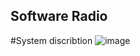 ## Software Radio

#System discribtion
![image](https://github.com/faatthy/Software-Radio/assets/110846097/e62d5944-16c6-4b1b-8005-1b48d91d2b01)
